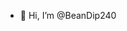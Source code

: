 - 👋 Hi, I’m @BeanDip240

<!---
BeanDip240/BeanDip240 is a ✨ special ✨ repository because its `README.md` (this file) appears on your GitHub profile.
You can click the Preview link to take a look at your changes.
--->

